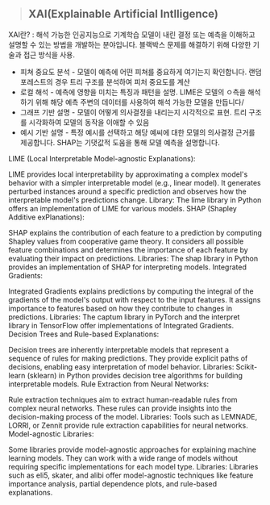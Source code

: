 
> ## XAI(Explainable Artificial Intlligence)

XAI란?
: 해석 가능한 인공지능으로 기계학습 모델이 내린 결정 또는 예측을 이해하고 설명할 수 있는 방법을 개발하는 분야입니다. 블랙박스 문제를 해결하기 위해 다양한 기술과 접근 방식을 사용.

- 피쳐 중요도 분석 - 모델이 예측에 어떤 피쳐를 중요하게 여기는지 확인합니다. 랜덤 포레스트의 경우 트리 구조를 분석하여 피처 중요도를 계산
- 로컬 해석 - 예측에 영향을 미치는 특징과 패턴을 설명. LIME은 모델의 ㅇ측을 해석하기 위해 해당 예측 주변의 데이터를 사용하여 해석 가능한 모델을 만듭니다/
- 그래프 기반 설명 - 모델이 어떻게 의사결정을 내리는지 시각적으로 표현. 트리 구조를 시각화하여 모델의 동작을 이애할 수 있음
- 예시 기반 설명 - 특정 예시를 선택하고 해당 예씨에 대한 모델의 의사결정 근거를 제공합니다. SHAP는 기댓값적 도움을 통해 모델 예측을 설명합니다.

LIME (Local Interpretable Model-agnostic Explanations):

LIME provides local interpretability by approximating a complex model's behavior with a simpler interpretable model (e.g., linear model).
It generates perturbed instances around a specific prediction and observes how the interpretable model's predictions change.
Library: The lime library in Python offers an implementation of LIME for various models.
SHAP (Shapley Additive exPlanations):

SHAP explains the contribution of each feature to a prediction by computing Shapley values from cooperative game theory.
It considers all possible feature combinations and determines the importance of each feature by evaluating their impact on predictions.
Libraries: The shap library in Python provides an implementation of SHAP for interpreting models.
Integrated Gradients:

Integrated Gradients explains predictions by computing the integral of the gradients of the model's output with respect to the input features.
It assigns importance to features based on how they contribute to changes in predictions.
Libraries: The captum library in PyTorch and the interpret library in TensorFlow offer implementations of Integrated Gradients.
Decision Trees and Rule-based Explanations:

Decision trees are inherently interpretable models that represent a sequence of rules for making predictions.
They provide explicit paths of decisions, enabling easy interpretation of model behavior.
Libraries: Scikit-learn (sklearn) in Python provides decision tree algorithms for building interpretable models.
Rule Extraction from Neural Networks:

Rule extraction techniques aim to extract human-readable rules from complex neural networks.
These rules can provide insights into the decision-making process of the model.
Libraries: Tools such as LEMNADE, LORRI, or Zennit provide rule extraction capabilities for neural networks.
Model-agnostic Libraries:

Some libraries provide model-agnostic approaches for explaining machine learning models. They can work with a wide range of models without requiring specific implementations for each model type.
Libraries: Libraries such as eli5, skater, and alibi offer model-agnostic techniques like feature importance analysis, partial dependence plots, and rule-based explanations.
